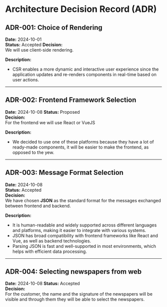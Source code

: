 # Architecture Decision Record (ADR)

## ADR-001: Choice of Rendering

**Date:** 2024-10-01  
**Status:** Accepted
**Decision:**  
We will use client-side rendering. 

**Description:**
- CSR enables a more dynamic and interactive user experience since the application updates and re-renders components in real-time based on user actions.

---

## ADR-002: Frontend Framework Selection

**Date:** 2024-10-08
**Status:** Proposed    
**Decision:**  
For the frontend we will use React or VueJS

**Description:**  
- We decided to use one of these platforms because they have a lot of ready-made components, it will be easier to make the frontend, as opposed to the yew.

---

## ADR-003: Message Format Selection

**Date:** 2024-10-08  
**Status:** Accepted  
**Decision:**  
We have chosen **JSON** as the standard format for the messages exchanged between frontend and backend.

**Description:**  
- It is human-readable and widely supported across different languages and platforms, making it easier to integrate with various systems.
- JSON has broad compatibility with frontend frameworks like React and Vue, as well as backend technologies.
- Parsing JSON is fast and well-supported in most environments, which helps with efficient data processing.

---

## ADR-004: Selecting newspapers from web

**Date:** 2024-10-08
**Status:** Accepted    
**Decision:**  
For the customer, the name and the signature of the newspapers will be visible and through them they will be able to select the newspapers.


